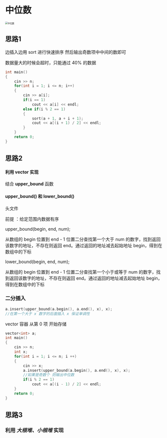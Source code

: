 # **中位数**

<img src="https://typora-birdy.oss-cn-guangzhou.aliyuncs.com/20230925122910.png" alt="中位数" style="zoom:50%;" />

## **思路1**

边插入边用 sort 进行快速排序 然后输出奇数项中中间的数即可

数据量大的时候会超时，只能通过 40% 的数据

```c++
int main()
{
    cin >> n;
    for(int i = 1; i <= n; i++)
    {
        cin >> a[i];
        if(i == 1)
            cout << a[i] << endl;
        else if(i % 2 == 1)
        {
            sort(a + 1, a + i + 1);
            cout << a[(i + 1) / 2] << endl;              
        }
    }
    return 0;
}
```

## 思路2

#### **利用 vector 实现**

结合 **upper_bound** 函数

#### **upper_bound() 和 lower_bound()**

头文件 <algorithm>

前提 ：给定范围内数据有序

upper_bound(begin, end, num); 

从数组的 begin 位置到 end - 1 位置二分查找第一个大于 num 的数字，找到返回该数字的地址，不存在则返回 end。通过返回的地址减去起始地址 begin，得到在数组中的下标

lower_bound(begin, end, num);

从数组的 begin 位置到 end - 1 位置二分查找第一个小于或等于 num 的数字，找到返回该数字的地址，不存在则返回 end。通过返回的地址减去起始地址 begin，得到在数组中的下标

### 二分插入

```c++
a.insert(upper_bound(a.begin(), a.end(), x), x);
//在第一个大于 x 数字的后面插入 x 保证单调性
```

vector 容器 从第 0 项 开始存储

```c++
vector<int> a;
int main()
{
    cin >> n;
    int x;
    for(int i = 1; i <= n; i ++)
    {
        cin >> x;
        a.insert(upper_bound(a.begin(), a.end(), x), x);
        //如果是奇数个 则输出中位数
        if(i % 2 == 1) 
        	cout << a[(i - 1) / 2] << endl;
    }
    return 0;
}
```

## **思路3**

### **利用 *大根堆、小根堆*   实现**

